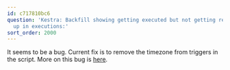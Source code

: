 ```yaml
---
id: c717810bc6
question: 'Kestra: Backfill showing getting executed but not getting results or showing
  up in executions:'
sort_order: 2000
---
```


It seems to be a bug. Current fix is to remove the timezone from triggers in the script. More on this bug is [here](https://github.com/kestra-io/kestra/issues/7227).


